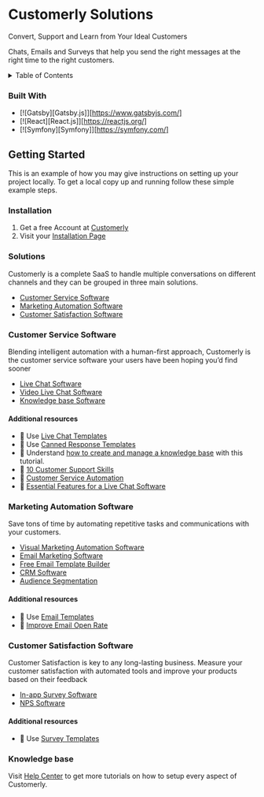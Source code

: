 # Customerly Solutions
Convert, Support and Learn from Your Ideal Customers

Chats, Emails and Surveys that help you send the right messages at the right time to the right customers.


<!-- TABLE OF CONTENTS -->
<details>
  <summary>Table of Contents</summary>
  <ol>
    <li>
      <a href="#about-the-project">About The Project</a>
      <ul>
        <li><a href="#built-with">Built With</a></li>
      </ul>
    </li>
    <li>
      <a href="#getting-started">Getting Started</a>
      <ul>
        <li><a href="#get">Get an account</a></li>
        <li><a href="#installation">Installation</a></li>
      </ul>
    </li>
     <li><a href="#solutions">Solutions</a></li>
    <li><a href="#knowledgebase">Knowledge base</a></li>
  </ol>
</details>



### Built With

* [![Gatsby][Gatsby.js]][https://www.gatsbyjs.com/]
* [![React][React.js]][https://reactjs.org/]
* [![Symfony][Symfony]][https://symfony.com/]

<!-- GETTING STARTED -->
## Getting Started

This is an example of how you may give instructions on setting up your project locally.
To get a local copy up and running follow these simple example steps.




### Installation

1. Get a free Account at [Customerly](https://www.customerly.io)
2. Visit your [Installation Page](https://app.customerly.io/projects/default/settings/installation/install-messenger)




### Solutions
Customerly is a complete SaaS to handle multiple conversations on different channels and they can be grouped in three main solutions.

 <ul>
    <li><a href="https://www.customerly.io/solutions/customer-service/">Customer Service Software</a></li>
    <li><a href="https://www.customerly.io/solutions/marketing-automation/">Marketing Automation Software</a></li>
    <li><a href="https://www.customerly.io/solutions/customer-satisfaction/">Customer Satisfaction Software</a></li>
  </ul>
  
### Customer Service Software
Blending intelligent automation with a human-first approach, Customerly is the customer service software your users have been hoping you’d find sooner

 <ul>
    <li><a href="https://www.customerly.io/features/live-chat/">Live Chat Software</a></li>
    <li><a href="https://www.customerly.io/features/video-live-chat/">Video Live Chat Software</a></li>
    <li><a href="https://www.customerly.io/features/help-center/">Knowledge base Software</a></li>
  </ul>
  
  #### Additional resources
  
   <ul>
    <li>📝 Use <a href="https://www.customerly.io/live-chat-templates/">Live Chat Templates</a></li>
     <li>📝 Use <a href="https://www.customerly.io/canned-response-templates/">Canned Response Templates</a></li>
     <li>📖 Understand <a href="https://www.customerly.io/blog/knowledge-base-definitive-guide/">how to create and manage a knowledge base</a> with this tutorial.</li>
     <li>📖 <a href="https://www.customerly.io/blog/customer-service-skills/">10 Customer Support Skills</a></li>
     <li>📖 <a href="https://www.customerly.io/blog/customer-support-self-service-system/">Customer Service Automation</a></li>
     <li>📖 <a href="https://www.customerly.io/blog/essential-features-in-a-website-live-chat-service/">Essential Features for a Live Chat Software</a></li>
  </ul>
    
 
 
 
  ### Marketing Automation Software
Save tons of time by automating repetitive tasks and communications with your customers.
 <ul>
    <li><a href="https://www.customerly.io/features/marketing-funnel/">Visual Marketing Automation Software</a></li>
    <li><a href="https://www.customerly.io/features/email-marketing/">Email Marketing Software</a></li>
    <li><a href="https://www.customerly.io/features/email-template-builder/">Free Email Template Builder</a></li>
    <li><a href="https://www.customerly.io/features/crm/">CRM Software</a></li>
    <li><a href="https://www.customerly.io/features/audience-segmentation/">Audience Segmentation</a></li>
  </ul>
  
  #### Additional resources
  
   <ul>
    <li>📝 Use <a href="https://www.customerly.io/templates-for-email-marketing/">Email Templates</a></li>
     <li>📖  <a href="https://www.customerly.io/blog/how-to-improve-email-open-rate/">Improve Email Open Rate</a></li>
  </ul>



 ### Customer Satisfaction Software
Customer Satisfaction is key to any long-lasting business. Measure your customer satisfaction with automated tools and improve your products based on their feedback


 <ul>
    <li><a href="https://www.customerly.io/features/surveys/">In-app Survey Software</a></li>
    <li><a href="https://www.customerly.io/features/net-promoter-score/">NPS Software</a></li>
  </ul>
  
  #### Additional resources
  
   <ul>
    <li>📝 Use <a href="https://www.customerly.io/survey-templates/">Survey Templates</a></li>
  </ul>
  
  
  
  
   ### Knowledge base
   Visit  <a href="https://docs.customerly.io">Help Center</a> to get more tutorials on how to setup every aspect of Customerly.





